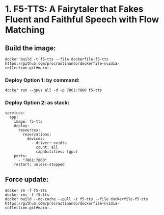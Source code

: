 # 1. F5-TTS: A Fairytaler that Fakes Fluent and Faithful Speech with Flow Matching

## Build the image:
```
docker build -t f5-tts --file dockerfile-f5-tts https://github.com/procrastinando/dockerfile-nvidia-collection.git#main:.
```
### Deploy Option 1: by command:
```
docker run --gpus all -d -p 7861:7860 f5-tts
```
### Deploy Option 2: as stack:
```
services:
  app:
    image: f5-tts
    deploy:
      resources:
        reservations:
          devices:
            - driver: nvidia
              count: all
              capabilities: [gpu]
    ports:
      - "7861:7860"
    restart: unless-stopped
```
## Force update:
```
docker rm -f f5-tts
docker rmi -f f5-tts
docker build --no-cache --pull -t f5-tts --file dockerfile-f5-tts https://github.com/procrastinando/dockerfile-nvidia-collection.git#main:.
```
